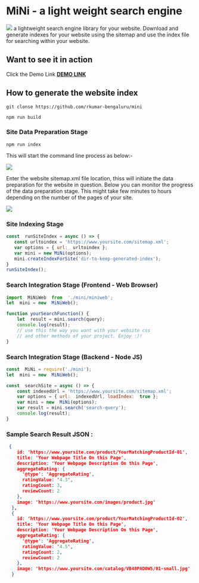# MiNi - a light weight search engine
 
![](https://rkumar-bengaluru.github.io/mini/images/mini-ask.webp) a lightweight search engine library for your website. Download and generate indexes for your website using the sitemap and use the index file for searching within your website.

## Want to see it in action

Click the Demo Link **[DEMO LINK](https://rkumar-bengaluru.github.io/mini/)**

## How to generate the website index
```
git clonse https://github.com/rkumar-bengaluru/mini
```
```
npm run build
```
### Site Data Preparation Stage
```
npm run index
```
This will start the command line process as below:-

![](https://rkumar-bengaluru.github.io/mini/images/mini-ask.webp)

Enter the website sitemap.xml file location, thiss will initiate the data preparation for the website in question. Below you can monitor the progress of the data preparation stage. This might take few minutes to hours depending on the number of the pages of your site.

![](https://rkumar-bengaluru.github.io/mini/images/min-progress.webp)

### Site Indexing Stage
 ```javascript
const  runSiteIndex = async () => {
	const urltoindex = 'https://www.yoursite.com/sitemap.xml';
	var options = { url:  urltoindex };
	var mini = new MiNi(options);
	mini.createIndexForSite('dir-to-keep-generated-index');
}
runSiteIndex();
```
### Search Integration Stage (Frontend - Web Browser)
```javascript
import  MiNiWeb  from  './mini/miniweb';
let  mini = new  MiNiWeb();

function yourSearchFunction() {
	let  result = mini.search(query);
	console.log(result);
	// use this the way you want with your website css
	// and other methods of your project. Enjoy :)!
}
```

### Search Integration Stage (Backend - Node JS)
```javascript
const  MiNi = require('./mini');
let  mini = new  MiNiWeb();

const  searchSite = async () => {
	const indexedUrl = 'https://www.yoursite.com/sitemap.xml';
	var options = { url:  indexedUrl, loadIndex:  true };
	var mini = new  MiNi(options);
	var result = mini.search('search-query');
	console.log(result);
}
```
### Sample Search Result JSON :
```json
 {
    id: 'https://www.yoursite.com/product/YourMatchingProductId-01',
    title: 'Your Webpage Title On this Page',
    description: 'Your Webpage Description On this Page',
    aggregateRating: {
      '@type': 'AggregateRating',
      ratingValue: '4.3',
      ratingCount: 3,
      reviewCount: 2
    },
    image: 'https://www.yoursite.com/images/product.jpg'
  },
  {
    id: 'https://www.yoursite.com/product/YourMatchingProductId-02',
    title: 'Your Webpage Title On this Page',
    description: 'Your Webpage Description On this Page',
    aggregateRating: {
      '@type': 'AggregateRating',
      ratingValue: '4.5',
      ratingCount: 2,
      reviewCount: 2
    },
    image: 'https://www.yoursite.com/catalog/VB48PAD0W5/01-small.jpg'
  }
```
